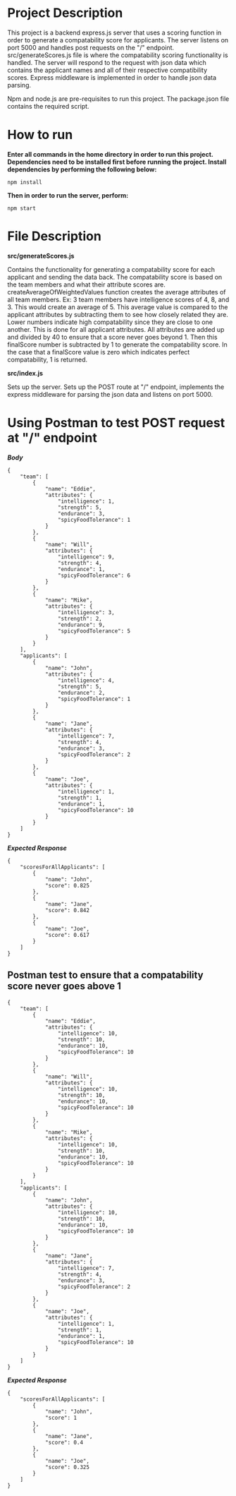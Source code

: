 # Project Description

This project is a backend express.js server that uses a scoring function in order to generate a compatability score for applicants. The server listens on port 5000 and handles post requests on the "/" endpoint. src/generateScores.js file is where the compatability scoring functionality is handled. The server will respond to the request with json data which contains the applicant names and all of their respective compatibility scores. Express middleware is implemented in order to handle json data parsing.

Npm and node.js are pre-requisites to run this project. The package.json file contains the required script.

# How to run

**Enter all commands in the home directory in order to run this project. Dependencies need to be installed first before running the project. Install dependencies by performing the following below:**

```
npm install
```

**Then in order to run the server, perform:**

```
npm start
```

# File Description

**src/generateScores.js**

Contains the functionality for generating a compatability score for each applicant and sending the data back. The compatability score is based on the team members and what their attribute scores are. createAverageOfWeightedValues function creates the average attributes of all team members. Ex: 3 team members have intelligence scores of 4, 8, and 3. This would create an average of 5. This average value is compared to the applicant attributes by subtracting them to see how closely related they are. Lower numbers indicate high compatability since they are close to one another. This is done for all applicant attributes. All attributes are added up and divided by 40 to ensure that a score never goes beyond 1. Then this finalScore number is subtracted by 1 to generate the compatability score. In the case that a finalScore value is zero which indicates perfect compatability, 1 is returned.

**src/index.js**

Sets up the server. Sets up the POST route at "/" endpoint, implements the express middleware for parsing the json data and listens on port 5000.

# Using Postman to test POST request at "/" endpoint

**_Body_**

```
{
    "team": [
        {
            "name": "Eddie",
            "attributes": {
                "intelligence": 1,
                "strength": 5,
                "endurance": 3,
                "spicyFoodTolerance": 1
            }
        },
        {
            "name": "Will",
            "attributes": {
                "intelligence": 9,
                "strength": 4,
                "endurance": 1,
                "spicyFoodTolerance": 6
            }
        },
        {
            "name": "Mike",
            "attributes": {
                "intelligence": 3,
                "strength": 2,
                "endurance": 9,
                "spicyFoodTolerance": 5
            }
        }
    ],
    "applicants": [
        {
            "name": "John",
            "attributes": {
                "intelligence": 4,
                "strength": 5,
                "endurance": 2,
                "spicyFoodTolerance": 1
            }
        },
        {
            "name": "Jane",
            "attributes": {
                "intelligence": 7,
                "strength": 4,
                "endurance": 3,
                "spicyFoodTolerance": 2
            }
        },
        {
            "name": "Joe",
            "attributes": {
                "intelligence": 1,
                "strength": 1,
                "endurance": 1,
                "spicyFoodTolerance": 10
            }
        }
    ]
}
```

**_Expected Response_**

```
{
    "scoresForAllApplicants": [
        {
            "name": "John",
            "score": 0.825
        },
        {
            "name": "Jane",
            "score": 0.842
        },
        {
            "name": "Joe",
            "score": 0.617
        }
    ]
}
```

## Postman test to ensure that a compatability score never goes above 1

```
{
    "team": [
        {
            "name": "Eddie",
            "attributes": {
                "intelligence": 10,
                "strength": 10,
                "endurance": 10,
                "spicyFoodTolerance": 10
            }
        },
        {
            "name": "Will",
            "attributes": {
                "intelligence": 10,
                "strength": 10,
                "endurance": 10,
                "spicyFoodTolerance": 10
            }
        },
        {
            "name": "Mike",
            "attributes": {
                "intelligence": 10,
                "strength": 10,
                "endurance": 10,
                "spicyFoodTolerance": 10
            }
        }
    ],
    "applicants": [
        {
            "name": "John",
            "attributes": {
                "intelligence": 10,
                "strength": 10,
                "endurance": 10,
                "spicyFoodTolerance": 10
            }
        },
        {
            "name": "Jane",
            "attributes": {
                "intelligence": 7,
                "strength": 4,
                "endurance": 3,
                "spicyFoodTolerance": 2
            }
        },
        {
            "name": "Joe",
            "attributes": {
                "intelligence": 1,
                "strength": 1,
                "endurance": 1,
                "spicyFoodTolerance": 10
            }
        }
    ]
}
```

**_Expected Response_**

```
{
    "scoresForAllApplicants": [
        {
            "name": "John",
            "score": 1
        },
        {
            "name": "Jane",
            "score": 0.4
        },
        {
            "name": "Joe",
            "score": 0.325
        }
    ]
}
```
